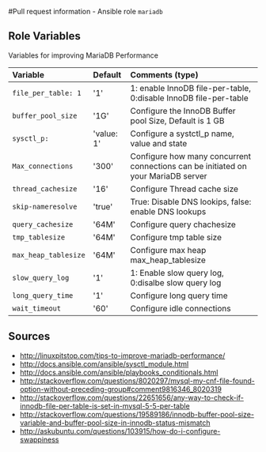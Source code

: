 #Pull request information - Ansible role `mariadb`

## Role Variables
Variables for improving MariaDB Performance

| Variable                | Default     | Comments (type)                                                                                             |
| :---                    | :---        | :---                                                                                                        |
| `file_per_table: 1`     | '1'         | 1: enable InnoDB file-per-table, 0:disable InnoDB file-per-table                                            |
| `buffer_pool_size`      | '1G'        | Configure the InnoDB Buffer pool Size, Default is 1 GB                                                      |
| `sysctl_p:`             | 'value: 1'  | Configure a systctl_p name, value and state                                                                 |
| `Max_connections`       | '300'       | Configure how many concurrent connections can be initiated on your MariaDB server                           |
| `thread_cachesize`      | '16'        | Configure Thread cache size                                                                                 |
| `skip-nameresolve`      | 'true'      | True: Disable DNS lookips, false: enable DNS lookups                                                        |
| `query_cachesize`       | '64M'       | Configure query chachesize                                                                                  |
| `tmp_tablesize `        | '64M'       | Configure tmp table size                                                                                    |
| `max_heap_tablesize`    | '64M'       | Configure max heap max_heap_tablesize                                                                       |
| `slow_query_log`        | '1'         | 1: Enable slow query log, 0:disalbe slow query log                                                          |
| `long_query_time`       | '1'         | Configure long query time                                                                                   |
| `wait_timeout`          | '60'        | Configure idle connections                                                                                  |


## Sources

  - http://linuxpitstop.com/tips-to-improve-mariadb-performance/
  - http://docs.ansible.com/ansible/sysctl_module.html
  - http://docs.ansible.com/ansible/playbooks_conditionals.html
  - http://stackoverflow.com/questions/8020297/mysql-my-cnf-file-found-option-without-preceding-group#comment9816346_8020319
  - http://stackoverflow.com/questions/22651656/any-way-to-check-if-innodb-file-per-table-is-set-in-mysql-5-5-per-table
  - http://stackoverflow.com/questions/19589186/innodb-buffer-pool-size-variable-and-buffer-pool-size-in-innodb-status-mismatch
  - http://askubuntu.com/questions/103915/how-do-i-configure-swappiness

